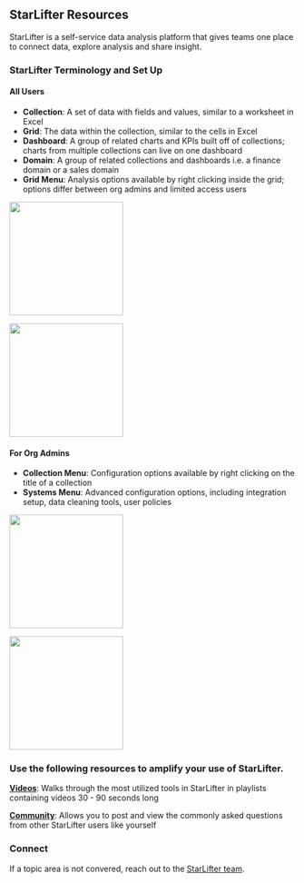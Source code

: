 ## StarLifter Resources

StarLifter is a self-service data analysis platform that gives teams one place to connect data, explore analysis and share insight. 

### StarLifter Terminology and Set Up

#### All Users

* **Collection**: A set of data with fields and values, similar to a worksheet in Excel
* **Grid**: The data within the collection, similar to the cells in Excel
* **Dashboard**: A group of related charts and KPIs built off of collections; charts from multiple collections can live on one dashboard
* **Domain**: A group of related collections and dashboards i.e. a finance domain or a sales domain
* **Grid Menu**: Analysis options available by right clicking inside the grid; options differ between org admins and limited access users

<img src="../assets/setup_1.png"  style="width:200px" class="border"></img>

<img src="../assets/setup_user_grid_menu.png"  style="width:200px" class="border"></img>

#### For Org Admins
* **Collection Menu**: Configuration options available by right clicking on the title of a collection
* **Systems Menu**: Advanced configuration options, including integration setup, data cleaning tools, user policies

<img src="../assets/setup_2.png"  style="width:200px" class="border"></img>

<img src="../assets/setup_collection_menu.png"  style="width:200px" class="border"></img>


### Use the following resources to amplify your use of StarLifter. 

[**Videos**](https://www.youtube.com/@starlifter8729): Walks through the most utilized tools in StarLifter in playlists containing videos 30 - 90 seconds long

[**Community**](https://community.starlifter.io): Allows you to post and view the commonly asked questions from other StarLifter users like yourself


### Connect

If a topic area is not convered, reach out to the [StarLifter team](mailto:answers@starlifter.io).
